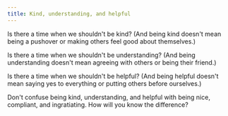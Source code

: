 ```yaml
---
title: Kind, understanding, and helpful
---
```


Is there a time when we shouldn't be kind? (And being kind doesn't mean being a pushover or making others feel good about themselves.)

Is there a time when we shouldn't be understanding? (And being understanding doesn't mean agreeing with others or being their friend.)

Is there a time when we shouldn't be helpful? (And being helpful doesn't mean saying yes to everything or putting others before ourselves.)

Don't confuse being kind, understanding, and helpful with being nice, compliant, and ingratiating. How will you know the difference?
